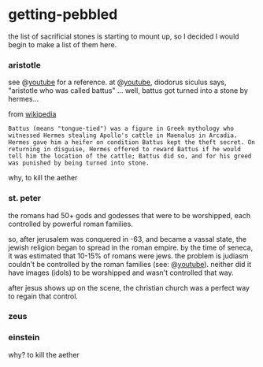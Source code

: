 # getting-pebbled

the list of sacrificial stones is starting to mount up, so I decided I would begin to make a list of them here.

### aristotle

see @[youtube](https://youtu.be/5RxSAScquPY) for a reference. at @[youtube](https://youtu.be/5RxSAScquPY?t=3347), diodorus siculus says, "aristotle who was called battus" ... well, battus got turned into a stone by hermes...

from [wikipedia](https://en.wikipedia.org/wiki/Battus_(mythology))
```
Battus (means "tongue-tied") was a figure in Greek mythology who witnessed Hermes stealing Apollo's cattle in Maenalus in Arcadia. Hermes gave him a heifer on condition Battus kept the theft secret. On returning in disguise, Hermes offered to reward Battus if he would tell him the location of the cattle; Battus did so, and for his greed was punished by being turned into stone.
```

why, to kill the aether

### st. peter

the romans had 50+ gods and godesses that were to be worshipped, each controlled by powerful roman families.

so, after jerusalem was conquered in -63, and became a vassal state, the jewish religion began to spread in the roman empire. by the time of seneca, it was estimated that 10-15% of romans were jews. the problem is judiasm couldn't be controlled by the roman families (see: @[youtube](https://youtu.be/pJIiieYFWvI?t=680)). neither did it have images (idols) to be worshipped and wasn't controlled that way.

after jesus shows up on the scene, the christian church was a perfect way to regain that control.

### zeus
### einstein

why? to kill the aether
